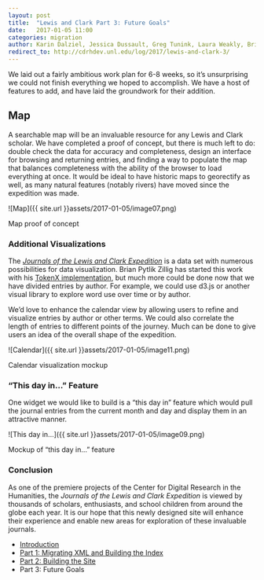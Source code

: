 ```yaml
---
layout: post
title:  "Lewis and Clark Part 3: Future Goals"
date:   2017-01-05 11:00
categories: migration
author: Karin Dalziel, Jessica Dussault, Greg Tunink, Laura Weakly, Brian Pytlik Zillig
redirect_to: http://cdrhdev.unl.edu/log/2017/lewis-and-clark-3/
---
```


We laid out a fairly ambitious work plan for 6-8 weeks, so it’s unsurprising we could not finish everything we hoped to accomplish. We have a host of features to add, and have laid the groundwork for their addition.

## Map

A searchable map will be an invaluable resource for any Lewis and Clark scholar. We have completed a proof of concept, but there is much left to do: double check the data for accuracy and completeness, design an interface for browsing and returning entries, and finding a way to populate the map that balances completeness with the ability of the browser to load everything at once. It would be ideal to have historic maps to georectify as well, as many natural features (notably rivers) have moved since the expedition was made.

![Map]({{ site.url }}assets/2017-01-05/image07.png)

<div class="img_caption">Map proof of concept</div>

### Additional Visualizations

The *[Journals of the Lewis and Clark Expedition](https://lewisandclarkjournals.unl.edu)* is a data set with numerous possibilities for data visualization. Brian Pytlik Zillig has started this work with his [TokenX implementation](http://tokenx.unl.edu/lewisandclark/), but much more could be done now that we have divided entries by author. For example, we could use d3.js or another visual library to explore word use over time or by author.

We’d love to enhance the calendar view by allowing users to refine and visualize entries by author or other terms. We could also correlate the length of entries to different points of the journey. Much can be done to give users an idea of the overall shape of the expedition.

![Calendar]({{ site.url }}assets/2017-01-05/image11.png)

<div class="img_caption">Calendar visualization mockup</div>

### “This day in…” Feature

One widget we would like to build is a “this day in” feature which would pull the journal entries from the current month and day and display them in an attractive manner.

![This day in...]({{ site.url }}assets/2017-01-05/image09.png)

<div class="img_caption">Mockup of “this day in…” feature</div>

### Conclusion
As one of the premiere projects of the Center for Digital Research in the Humanities, the *Journals of the Lewis and Clark Expedition* is viewed by thousands of scholars, enthusiasts, and school children from around the globe each year. It is our hope that this newly designed site will enhance their experience and enable new areas for exploration of these invaluable journals.

* [Introduction](lc00intro.html)
* [Part 1: Migrating XML and Building the Index](lc01xml.html)
* [Part 2: Building the Site](lc02building.html)
* Part 3: Future Goals
